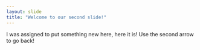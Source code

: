 ```yaml
---
layout: slide
title: "Welcome to our second slide!"
---
```

I was assigned to put something new here, here it is!
Use the second arrow to go back!
